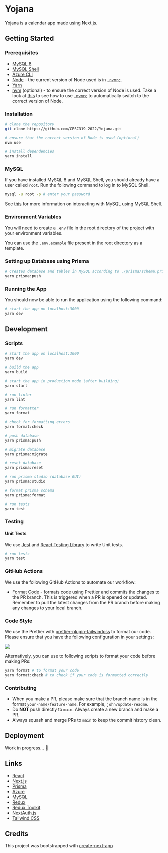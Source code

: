 # Yojana

Yojana is a calendar app made using Next.js.

## Getting Started

### Prerequisites

- [MySQL 8](https://dev.mysql.com/downloads/mysql/)
- [MySQL Shell](https://dev.mysql.com/downloads/shell/)
- [Azure CLI](https://learn.microsoft.com/en-us/cli/azure/install-azure-cli)
- [Node](https://nodejs.org/) - the current version of Node used is in [`.nvmrc`](.nvmrc).
- [Yarn](https://classic.yarnpkg.com/lang/en/docs/install/)
- [nvm](https://github.com/nvm-sh/nvm) (optional) - to ensure the correct version of Node is used. Take a look
  at [this](https://stackoverflow.com/a/57839539/8488681) to see how to use [`.nvmrc`](.nvmrc) to automatically switch
  to the correct version of Node.

### Installation

```bash
# clone the repository
git clone https://github.com/CPSC319-2022/Yojana.git

# ensure that the correct version of Node is used (optional)
nvm use

# install dependencies
yarn install
```

### MySQL

If you have installed MySQL 8 and MySQL Shell, you should already have a user called `root`. Run the following command
to log in to MySQL Shell.

```bash
mysql -u root -p # enter your password
```

See [this](https://www.prisma.io/dataguide/mysql) for more information on interacting with MySQL using MySQL Shell.

### Environment Variables

You will need to create a `.env` file in the root directory of the project with your environment variables.

You can use the `.env.example` file present in the root directory as a template.

### Setting up Database using Prisma

```bash
# Creates database and tables in MySQL according to ./prisma/schema.prisma
yarn prisma:push
```

### Running the App

You should now be able to run the application using the following command:

```bash
# start the app on localhost:3000
yarn dev
```

## Development

### Scripts

```bash
# start the app on localhost:3000
yarn dev

# build the app
yarn build

# start the app in production mode (after building)
yarn start

# run linter
yarn lint

# run formatter
yarn format

# check for formatting errors
yarn format:check

# push database
yarn prisma:push

# migrate database
yarn prisma:migrate

# reset database
yarn prisma:reset

# run prisma studio (database GUI)
yarn prisma:studio

# format prisma schema
yarn prisma:format

# run tests
yarn test
```

### Testing

#### Unit Tests

We use [Jest](https://jestjs.io/) and [React Testing Library](https://testing-library.com) to write Unit tests.

```bash
# run tests
yarn test
```

### GitHub Actions

We use the following GitHub Actions to automate our workflow:

- [Format Code](https://github.com/CPSC319-2022/Yojana/actions/workflows/format-code.yml) - formats code using Prettier
  and commits the changes to the PR branch. This is triggered when a PR is opened or updated. Remember to pull the
  latest changes from the PR branch before making any changes to your local branch.

### Code Style

We use the Prettier with [prettier-plugin-tailwindcss](https://github.com/tailwindlabs/prettier-plugin-tailwindcss) to
format our code. Please ensure that you have the following configuration in your settings:

![](https://user-images.githubusercontent.com/39626451/215233714-16225c53-9012-4e5e-a8ed-ea4016cd0e24.png)

Alternatively, you can use to following scripts to format your code before making PRs:

```bash
yarn format # to format your code
yarn format:check # to check if your code is formatted correctly
```

### Contributing

- When you make a PR, please make sure that the branch name is in the format `your-name/feature-name`. For
  example, `john/update-readme`.
- Do **NOT** push directly to `main`. Always create a new branch and make a PR.
- Always squash and merge PRs to `main` to keep the commit history clean.

## Deployment

Work in progress... :construction:

## Links

- [React](https://reactjs.org)
- [Next.js](https://nextjs.org/)
- [Prisma](https://www.prisma.io/)
- [Azure](https://azure.microsoft.com/)
- [MySQL](https://www.mysql.com/)
- [Redux](https://redux.js.org/)
- [Redux Toolkit](https://redux-toolkit.js.org/)
- [NextAuth.js](https://next-auth.js.org/)
- [Tailwind CSS](https://tailwindcss.com/)

## Credits

This project was bootstrapped with [create-next-app](https://nextjs.org/docs/api-reference/create-next-app)
